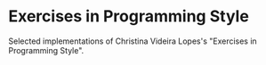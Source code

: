 # Exercises in Programming Style

Selected implementations of Christina Videira Lopes's "Exercises in Programming Style".

